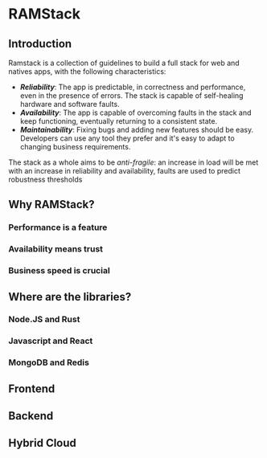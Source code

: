 # RAMStack
## Introduction

Ramstack is a collection of guidelines to build a full stack for web and natives apps, with the following characteristics:

 - ***Reliability***: The app is predictable, in correctness and performance, even in the presence of errors. The stack is capable of self-healing hardware and software faults.
 - ***Availability***:  The app is capable of overcoming faults in the stack and keep functioning, eventually returning to a consistent state. 
 - ***Maintainability***: Fixing bugs and adding new features should be easy. Developers can use any tool they prefer and it's easy to adapt to changing business requirements.

The stack as a whole aims to be *anti-fragile*: an increase in load will be met with an increase in reliability and availability, faults are used to predict robustness thresholds

## Why RAMStack?

### Performance is a feature

### Availability means trust

### Business speed is crucial



## Where are the libraries?

### Node.JS and Rust

### Javascript and React

### MongoDB and Redis

## Frontend

## Backend

## Hybrid Cloud


<!--stackedit_data:
eyJoaXN0b3J5IjpbMjA5OTg1ODEzMiwtOTc3NDU2NDI2LDgxNz
MxMDAzNiwzMzY0MDc3OTcsLTIwMDQzNDA1OSwtMTg3NzU5NTI3
NV19
-->